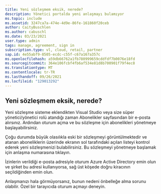 ```yaml
---
title: Yeni sözleşmem eksik, nerede?
description: Yönetici portalda yeni anlaşmayı bulamıyor
ms.topic: include
ms.assetid: 3247ca7a-474e-4d9e-86fe-161860f20ceb
author: CaityBuschlen
ms.author: cabuschl
ms.date: 03/23/2021
user.type: admin
tags: manage, agreement, sign in
subscription.type: vl, cloud, retail, partner
sap.id: 4e55abf9-8505-ecdc-c55f-c67a167a357c
ms.openlocfilehash: a59db66762a1fb780999659cddfdf7b0076e18fd
ms.sourcegitcommit: 364e106fcbf4fb6af534e81d8b700901f79f4ec8
ms.translationtype: MT
ms.contentlocale: tr-TR
ms.lasthandoff: 09/26/2021
ms.locfileid: "129013292"
---
```

## <a name="my-new-agreement-is-missing-where-is-it"></a>Yeni sözleşmem eksik, nerede?
Yeni sözleşme sisteme eklendikten Visual Studio veya size süper yönetici/yönetici rolü atandığı zaman Abonelikler sayfasından bir e-posta alırsınız. Ardından oturum açma ve bu sözleşme için abonelikleri yönetmeye başlayabilirsiniz. 

Çoğu durumda büyük olasılıkla eski bir sözleşmeyi görüntülmektedir ve atanan aboneliklerin üzerinde ekranın sol tarafındaki açılan listeyi kontrol ederek yeni sözleşmenizi bulabilirsiniz. Bu sözleşmeyi yönetmeye başlamak için anlaşma numarasına tıklayın.

İzinlerin verildiği e-posta adresiyle oturum Azure Active Directory emin olun ve şirket bu adresi kullanıyorsa, sağ üst köşede doğru kiracının seçildiğinden emin olun. 

Anlaşmanızı hala görmüyorsanız, bunun nedeni önbelleğe alma sorunu olabilir. Özel bir tarayıcıda oturum açmayı deneyin.